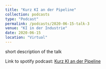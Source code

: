 ```yaml
---
title: "Kurz KI an der Pipeline"
collection: podcasts
type: "Podcast"
permalink: /podcasts/2020-06-15-talk-3
venue: "KI in der Industrie"
date: 2020-06-15
location: "Virtual"
---
```


short description of the talk


Link to spotify podcast: [Kurz KI an der Pipeline](https://open.spotify.com/episode/6xhMXcD5aoQ1SYsioDloN8?si=ef399513266c49c6&nd=1)